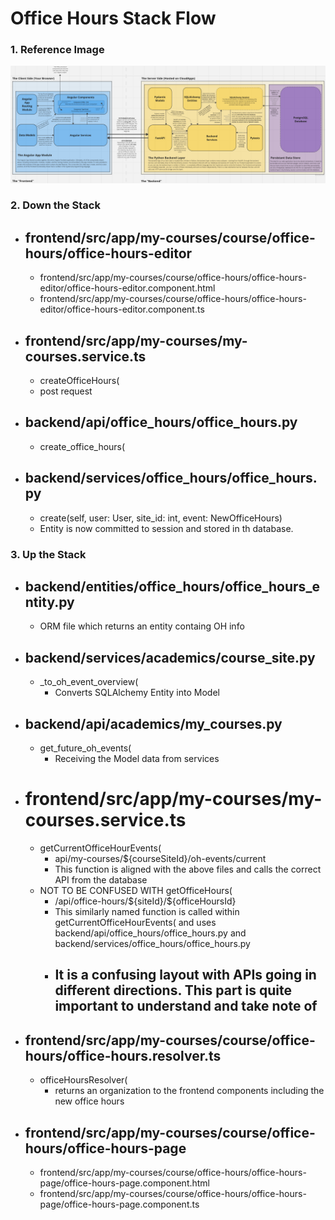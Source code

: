 # **Office Hours Stack Flow**

### 1. Reference Image

![Clean Stack Diagram](/docs/images/clean-stack-diagram.png)

### 2. Down the Stack

- ## frontend/src/app/my-courses/course/office-hours/office-hours-editor
  - frontend/src/app/my-courses/course/office-hours/office-hours-editor/office-hours-editor.component.html
  - frontend/src/app/my-courses/course/office-hours/office-hours-editor/office-hours-editor.component.ts
- ## frontend/src/app/my-courses/my-courses.service.ts
  - createOfficeHours(
  - post request
- ## backend/api/office_hours/office_hours.py
  - create_office_hours(
- ## backend/services/office_hours/office_hours.py
  - create(self, user: User, site_id: int, event: NewOfficeHours)
  - Entity is now committed to session and stored in th database.

### 3. Up the Stack

- ## backend/entities/office_hours/office_hours_entity.py

  - ORM file which returns an entity containg OH info

- ## backend/services/academics/course_site.py

  - \_to_oh_event_overview(
    - Converts SQLAlchemy Entity into Model

- ## backend/api/academics/my_courses.py

  - get_future_oh_events(
    - Receiving the Model data from services

- # **frontend/src/app/my-courses/my-courses.service.ts**

  - getCurrentOfficeHourEvents(
    - api/my-courses/${courseSiteId}/oh-events/current
    - This function is aligned with the above files and calls the correct API from the database
  - NOT TO BE CONFUSED WITH getOfficeHours(
    - /api/office-hours/\${siteId}/\${officeHoursId}
    - This similarly named function is called within getCurrentOfficeHourEvents( and uses backend/api/office_hours/office_hours.py and backend/services/office_hours/office_hours.py
    - ## It is a confusing layout with APIs going in different directions. This part is quite important to understand and take note of

- ## frontend/src/app/my-courses/course/office-hours/office-hours.resolver.ts

  - officeHoursResolver(
    - returns an organization to the frontend components including the new office hours

- ## frontend/src/app/my-courses/course/office-hours/office-hours-page
  - frontend/src/app/my-courses/course/office-hours/office-hours-page/office-hours-page.component.html
  - frontend/src/app/my-courses/course/office-hours/office-hours-page/office-hours-page.component.ts

